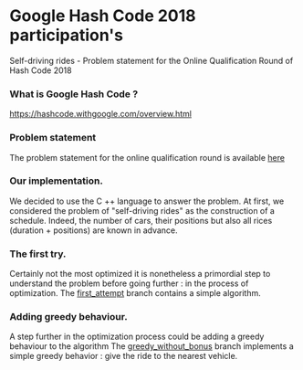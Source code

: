 # Google Hash Code 2018 participation's 
Self-driving rides - Problem statement for the Online Qualification Round of Hash Code 2018

### What is Google Hash Code ? 
https://hashcode.withgoogle.com/overview.html

### Problem statement 
The problem statement for the online qualification round is available [here](https://github.com/LDevi/GoogleHashCode2018/blob/master/doc/online_qualification_round_2018.pdf)

### Our implementation.
We decided to use the C ++ language to answer the problem. 
At first, we considered the problem of "self-driving rides" as the construction of a schedule.
Indeed, the number of cars, their positions but also all rices (duration + positions) are known in advance.


### The first try.
Certainly not the most optimized it is nonetheless a primordial step to understand the problem before going further : in the process of optimization.
The [first_attempt](https://github.com/LDevi/GoogleHashCode2018/tree/first_attempt) branch contains a simple algorithm.

### Adding greedy behaviour.
A step further in the optimization process could be adding a greedy behaviour to the algorithm
The [greedy_without_bonus](https://github.com/LDevi/GoogleHashCode2018/tree/greedy_without_bonus) branch implements a simple greedy behavior : give the ride to the nearest vehicle.
 
